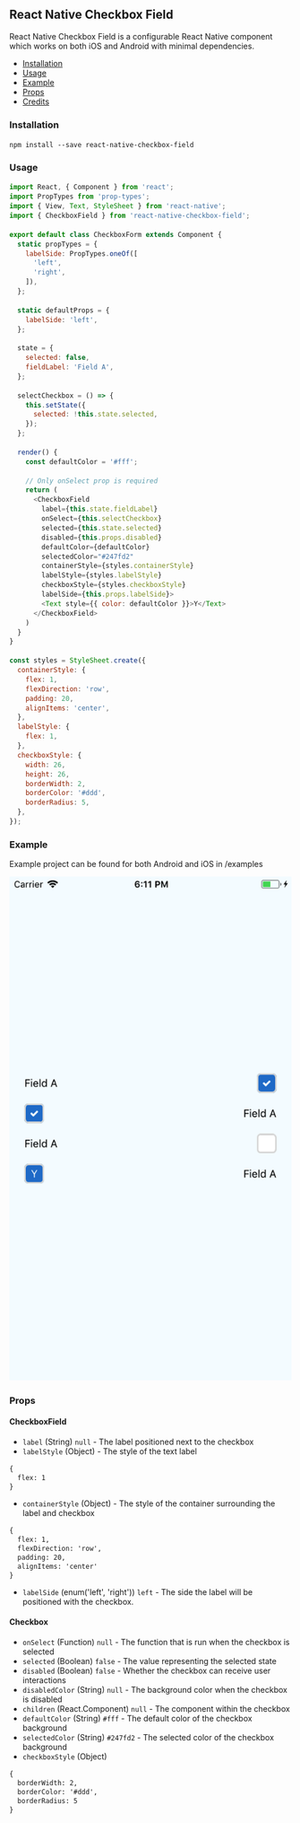 ## React Native Checkbox Field

React Native Checkbox Field is a configurable React Native component which works on both iOS and Android with minimal dependencies.

- [Installation](#installation)
- [Usage](#usage)
- [Example](#example)
- [Props](#props)
- [Credits](#credits)

### Installation
`npm install --save react-native-checkbox-field`

### Usage
```javascript
import React, { Component } from 'react';
import PropTypes from 'prop-types';
import { View, Text, StyleSheet } from 'react-native';
import { CheckboxField } from 'react-native-checkbox-field';

export default class CheckboxForm extends Component {
  static propTypes = {
    labelSide: PropTypes.oneOf([
      'left',
      'right',
    ]),
  };

  static defaultProps = {
    labelSide: 'left',
  };

  state = {
    selected: false,
    fieldLabel: 'Field A',
  };

  selectCheckbox = () => {
    this.setState({
      selected: !this.state.selected,
    });
  };

  render() {
    const defaultColor = '#fff';

    // Only onSelect prop is required
    return (
      <CheckboxField
        label={this.state.fieldLabel}
        onSelect={this.selectCheckbox}
        selected={this.state.selected}
        disabled={this.props.disabled}
        defaultColor={defaultColor}
        selectedColor="#247fd2"
        containerStyle={styles.containerStyle}
        labelStyle={styles.labelStyle}
        checkboxStyle={styles.checkboxStyle}
        labelSide={this.props.labelSide}>
        <Text style={{ color: defaultColor }}>Y</Text>
      </CheckboxField>
    )
  }
}

const styles = StyleSheet.create({
  containerStyle: {
    flex: 1,
    flexDirection: 'row',
    padding: 20,
    alignItems: 'center',
  },
  labelStyle: {
    flex: 1,
  },
  checkboxStyle: {
    width: 26,
    height: 26,
    borderWidth: 2,
    borderColor: '#ddd',
    borderRadius: 5,
  },
});
```

### Example
Example project can be found for both Android and iOS in /examples

![React Native Checkbox Field](example.png?raw=true)

### Props
#### CheckboxField
- `label` (String) `null` - The label positioned next to the checkbox
- `labelStyle` (Object) - The style of the text label
```
{
  flex: 1
}
```
- `containerStyle` (Object) - The style of the container surrounding the label and checkbox
```
{
  flex: 1,
  flexDirection: 'row',
  padding: 20,
  alignItems: 'center'
}
```
- `labelSide` (enum('left', 'right')) `left` - The side the label will be positioned with the checkbox.

#### Checkbox
- `onSelect` (Function) `null` - The function that is run when the checkbox is selected
- `selected` (Boolean) `false` - The value representing the selected state
- `disabled` (Boolean) `false` - Whether the checkbox can receive user interactions
- `disabledColor` (String) `null` - The background color when the checkbox is disabled
- `children` (React.Component) `null` - The component within the checkbox
- `defaultColor` (String) `#fff` - The default color of the checkbox background
- `selectedColor` (String) `#247fd2` - The selected color of the checkbox background
- `checkboxStyle` (Object)
```
{
  borderWidth: 2,
  borderColor: '#ddd',
  borderRadius: 5
}
```
